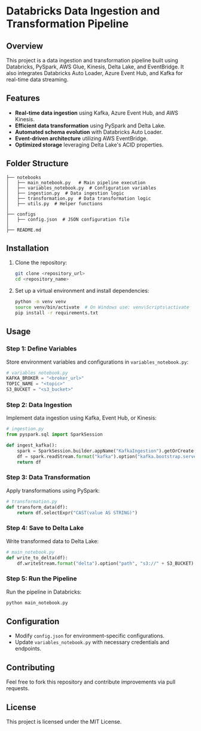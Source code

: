 # Databricks Data Ingestion and Transformation Pipeline

## Overview
This project is a data ingestion and transformation pipeline built using Databricks, PySpark, AWS Glue, Kinesis, Delta Lake, and EventBridge. It also integrates Databricks Auto Loader, Azure Event Hub, and Kafka for real-time data streaming.

## Features
- **Real-time data ingestion** using Kafka, Azure Event Hub, and AWS Kinesis.
- **Efficient data transformation** using PySpark and Delta Lake.
- **Automated schema evolution** with Databricks Auto Loader.
- **Event-driven architecture** utilizing AWS EventBridge.
- **Optimized storage** leveraging Delta Lake's ACID properties.

## Folder Structure
```
├── notebooks
│   ├── main_notebook.py   # Main pipeline execution
│   ├── variables_notebook.py  # Configuration variables
│   ├── ingestion.py  # Data ingestion logic
│   ├── transformation.py  # Data transformation logic
│   ├── utils.py  # Helper functions
│
├── configs
│   ├── config.json  # JSON configuration file
│
├── README.md
```

## Installation
1. Clone the repository:
   ```sh
   git clone <repository_url>
   cd <repository_name>
   ```
2. Set up a virtual environment and install dependencies:
   ```sh
   python -m venv venv
   source venv/bin/activate  # On Windows use: venv\Scripts\activate
   pip install -r requirements.txt
   ```

## Usage
### Step 1: Define Variables
Store environment variables and configurations in `variables_notebook.py`:
```python
# variables_notebook.py
KAFKA_BROKER = "<broker_url>"
TOPIC_NAME = "<topic>"
S3_BUCKET = "<s3_bucket>"
```

### Step 2: Data Ingestion
Implement data ingestion using Kafka, Event Hub, or Kinesis:
```python
# ingestion.py
from pyspark.sql import SparkSession

def ingest_kafka():
    spark = SparkSession.builder.appName("KafkaIngestion").getOrCreate()
    df = spark.readStream.format("kafka").option("kafka.bootstrap.servers", KAFKA_BROKER).option("subscribe", TOPIC_NAME).load()
    return df
```

### Step 3: Data Transformation
Apply transformations using PySpark:
```python
# transformation.py
def transform_data(df):
    return df.selectExpr("CAST(value AS STRING)")
```

### Step 4: Save to Delta Lake
Write transformed data to Delta Lake:
```python
# main_notebook.py
def write_to_delta(df):
    df.writeStream.format("delta").option("path", "s3://" + S3_BUCKET).option("checkpointLocation", "s3://" + S3_BUCKET + "/_checkpoints").start()
```

### Step 5: Run the Pipeline
Run the pipeline in Databricks:
```sh
python main_notebook.py
```

## Configuration
- Modify `config.json` for environment-specific configurations.
- Update `variables_notebook.py` with necessary credentials and endpoints.

## Contributing
Feel free to fork this repository and contribute improvements via pull requests.

## License
This project is licensed under the MIT License.

